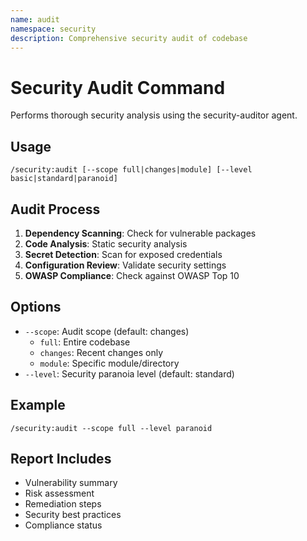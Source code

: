 ```yaml
---
name: audit
namespace: security
description: Comprehensive security audit of codebase
---
```


# Security Audit Command

Performs thorough security analysis using the security-auditor agent.

## Usage
```
/security:audit [--scope full|changes|module] [--level basic|standard|paranoid]
```

## Audit Process
1. **Dependency Scanning**: Check for vulnerable packages
2. **Code Analysis**: Static security analysis
3. **Secret Detection**: Scan for exposed credentials
4. **Configuration Review**: Validate security settings
5. **OWASP Compliance**: Check against OWASP Top 10

## Options
- `--scope`: Audit scope (default: changes)
  - `full`: Entire codebase
  - `changes`: Recent changes only
  - `module`: Specific module/directory
- `--level`: Security paranoia level (default: standard)

## Example
```
/security:audit --scope full --level paranoid
```

## Report Includes
- Vulnerability summary
- Risk assessment
- Remediation steps
- Security best practices
- Compliance status